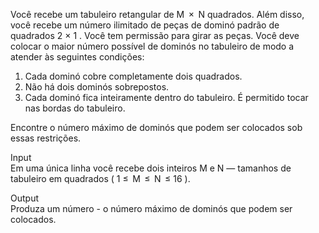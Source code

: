 Você recebe um tabuleiro retangular de M  ×  N quadrados. Além disso, você recebe um número ilimitado de peças de dominó padrão de quadrados 2 × 1 . Você tem permissão para girar as peças. Você deve colocar o maior número possível de dominós no tabuleiro de modo a atender às seguintes condições:  

1. Cada dominó cobre completamente dois quadrados.
2. Não há dois dominós sobrepostos.
3. Cada dominó fica inteiramente dentro do tabuleiro. É permitido tocar nas bordas do tabuleiro.
   

Encontre o número máximo de dominós que podem ser colocados sob essas restrições.

Input  
Em uma única linha você recebe dois inteiros M e N — tamanhos de tabuleiro em quadrados ( 1 ≤  M  ≤  N  ≤ 16 ).

Output  
Produza um número - o número máximo de dominós que podem ser colocados.
